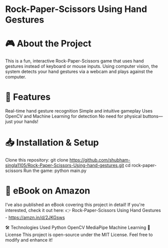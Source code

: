# Rock-Paper-Scissors Using Hand Gestures
# 🎮 About the Project
This is a fun, interactive Rock-Paper-Scissors game that uses hand gestures instead of keyboard or mouse inputs. Using computer vision, the system detects your hand gestures via a webcam and plays against the computer.

# 🚀 Features
Real-time hand gesture recognition
Simple and intuitive gameplay
Uses OpenCV and Machine Learning for detection
No need for physical buttons—just your hands!
# 📥 Installation & Setup
Clone this repository:
git clone https://github.com/shubham-singla1105/Rock-Paper-Scissors-Using-hand-gestures.git
cd rock-paper-scissors
Run the game: python main.py
# 📖 eBook on Amazon
I’ve also published an eBook covering this project in detail! If you're interested, check it out here:
👉 Rock-Paper-Scissors Using Hand Gestures - https://amzn.in/d/2JKGsws

🛠️ Technologies Used
Python
OpenCV
MediaPipe
Machine Learning
📜 License
This project is open-source under the MIT License. Feel free to modify and enhance it!
